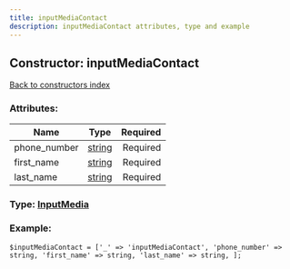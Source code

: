 ```yaml
---
title: inputMediaContact
description: inputMediaContact attributes, type and example
---
```

## Constructor: inputMediaContact  
[Back to constructors index](index.md)



### Attributes:

| Name     |    Type       | Required |
|----------|:-------------:|---------:|
|phone\_number|[string](../types/string.md) | Required|
|first\_name|[string](../types/string.md) | Required|
|last\_name|[string](../types/string.md) | Required|



### Type: [InputMedia](../types/InputMedia.md)


### Example:

```
$inputMediaContact = ['_' => 'inputMediaContact', 'phone_number' => string, 'first_name' => string, 'last_name' => string, ];
```